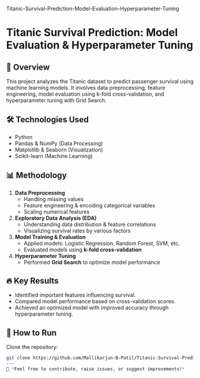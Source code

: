 Titanic-Survival-Prediction-Model-Evaluation-Hyperparameter-Tuning
# Titanic Survival Prediction: Model Evaluation & Hyperparameter Tuning

## 🚢 Overview
This project analyzes the Titanic dataset to predict passenger survival using machine learning models. It involves data preprocessing, feature engineering, model evaluation using k-fold cross-validation, and hyperparameter tuning with Grid Search.

## 🛠 Technologies Used
- Python
- Pandas & NumPy (Data Processing)
- Matplotlib & Seaborn (Visualization)
- Scikit-learn (Machine Learning)

## 📊 Methodology
1. **Data Preprocessing**
   - Handling missing values
   - Feature engineering & encoding categorical variables
   - Scaling numerical features
2. **Exploratory Data Analysis (EDA)**
   - Understanding data distribution & feature correlations
   - Visualizing survival rates by various factors
3. **Model Training & Evaluation**
   - Applied models: Logistic Regression, Random Forest, SVM, etc.
   - Evaluated models using **k-fold cross-validation**
4. **Hyperparameter Tuning**
   - Performed **Grid Search** to optimize model performance

## 🔥 Key Results
- Identified important features influencing survival.
- Compared model performance based on cross-validation scores.
- Achieved an optimized model with improved accuracy through hyperparameter tuning.

## 📌 How to Run
Clone the repository:
   ```bash
   git clone https://github.com/Mallikarjun-B-Patil/Titanic-Survival-Prediction-Model-Evaluation-Hyperparameter-Tuning.git
---
🚀 *Feel free to contribute, raise issues, or suggest improvements!*
